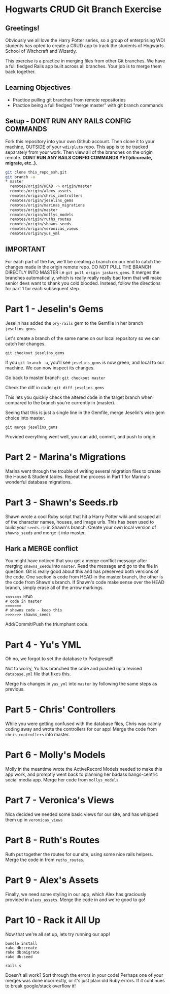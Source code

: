 # Hogwarts CRUD Git Branch Exercise

## Greetings!

Obviously we all love the Harry Potter series, so a group of enterprising WDI students has opted to create a CRUD app to track the students of Hogwarts School of Witchcraft and Wizardy.

This exercise is a practice in merging files from other Git branches. We have a full fledged Rails app built across all branches. Your job is to merge them back together.

## Learning Objectives

- Practice pulling git branches from remote repositories
- Practice being a full fledged "merge master" with git branch commands

## Setup - DONT RUN ANY RAILS CONFIG COMMANDS

Fork this repository into your own Github account. Then clone it to your machine, OUTSIDE of your `wdi/pluto` repo. This app is to be tracked separately from your work. Then view all of the branches on the origin remote. **DONT RUN ANY RAILS CONFIG COMMANDS YET(db:create, migrate, etc..).**

```bash
git clone this_repo_ssh.git
git branch -a
* master
  remotes/origin/HEAD -> origin/master
  remotes/origin/alexs_assets
  remotes/origin/chris_controllers
  remotes/origin/jeselins_gems
  remotes/origin/marinas_migrations
  remotes/origin/master
  remotes/origin/mollys_models
  remotes/origin/ruths_routes
  remotes/origin/shawns_seeds
  remotes/origin/veronicas_views
  remotes/origin/yus_yml
```

## __IMPORTANT__

For each part of the hw, we'll be creating a branch on our end to catch the changes made in the origin remote repo. DO NOT PULL THE BRANCH DIRECTLY INTO MASTER i.e `git pull origin jaskars_gems`. It merges the branches automatically, which is really really really bad form that will make senior devs want to shank you cold blooded. Instead, follow the directions for part 1 for each subsequent step.

# Part 1 - Jeselin's Gems

Jeselin has added the `pry-rails` gem to the Gemfile in her branch `jeselins_gems`.

Let's create a branch of the same name on our local repository so we can catch her changes.

`git checkout jeselins_gems`

If you `git branch -a`, you'll see `jeselins_gems` is now green, and local to our machine. We can now inspect its changes.

Go back to master branch: `git checkout master`

Check the diff in code: `git diff jeselins_gems`

This lets you quickly check the altered code in the target branch when compared to the branch you're currently in (master).

Seeing that this is just a single line in the Gemfile, merge Jeselin's wise gem choice into master.

`git merge jeselins_gems`

Provided everything went well, you can add, commit, and push to origin.

# Part 2 - Marina's Migrations

Marina went through the trouble of writing several migration files to create the House & Student tables.
Repeat the process in Part 1 for Marina's wonderful database migrations.

# Part 3 - Shawn's Seeds.rb

Shawn wrote a cool Ruby script that hit a Harry Potter wiki and scraped all of the character names, houses, and image urls. This has been used to build your `seeds.rb` in Shawn's branch. Create your own local version of `shawns_seeds` and merge it into master.

## Hark a MERGE conflict

You might have noticed that you get a merge conflict message after merging `shawns_seeds` into `master`. Read the message and go to the file in question. Git is really good about this and has preserved both versions of the code. One section is code from HEAD in the master branch, the other is the code from Shawn's branch. If Shawn's code make sense over the HEAD branch, simply erase all of the arrow markings.

```
<<<<<<< HEAD
# code in master
=======
# shawns code - keep this
>>>>>>> shawns_seeds
```

Add/Commit/Push the triumphant code.

# Part 4 - Yu's YML

Oh no, we forgot to set the database to Postgresql!!

Not to worry, Yu has branched the code and pushed up a revised `database.yml` file that fixes this.

Merge his changes in `yus_yml` into `master` by following the same steps as previous.

# Part 5 - Chris' Controllers

While you were getting confused with the database files, Chris was calmly coding away and wrote the controllers for our app! Merge the code from `chris_controllers` into master.

# Part 6 - Molly's Models

Molly in the meantime wrote the ActiveRecord Models needed to make this app work, and promptly went back to planning her badass bangs-centric social media app. Merge her code from `mollys_models`

# Part 7 - Veronica's Views

Nica decided we needed some basic views for our site, and has whipped them up in `veronicas_views`

# Part 8 - Ruth's Routes

Ruth put together the routes for our site, using some nice rails helpers. Merge the code in from `ruths_routes`.

# Part 9 - Alex's Assets

Finally, we need some styling in our app, which Alex has graciously provided in `alexs_assets`. Merge the code in and we're good to go!

# Part 10 - Rack it All Up

Now that we're all set up, lets try running our app!

```
bundle install
rake db:create
rake db:migrate
rake db:seed

rails s
```

Doesn't all work? Sort through the errors in your code! Perhaps one of your merges was done incorrectly, or it's just plain old Ruby errors. If it continues to break google/stack overflow it!

